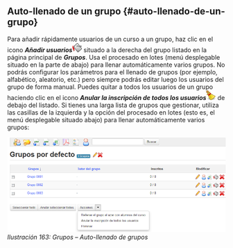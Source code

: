## Auto-llenado de un grupo {#auto-llenado-de-un-grupo}

Para añadir rápidamente usuarios de un curso a un grupo, haz clic en el icono _**Añadir usuarios**_![](../assets/graphics283.png) situado a la derecha del grupo listado en la página principal de _**Grupos**_. Usa el procesado en lotes (menú desplegable situado en la parte de abajo) para llenar automáticamente varios grupos. No podrás configurar los parámetros para el llenado de grupos (por ejemplo, alfabético, aleatorio, etc.) pero siempre podrás editar luego los usuarios del grupo de forma manual. Puedes quitar a todos los usuarios de un grupo haciendo clic en el icono _**Anular la inscripción de todos los usuarios**_![](../assets/graphics284.png) de debajo del listado. Si tienes una larga lista de grupos que gestionar, utiliza las casillas de la izquierda y la opción del procesado en lotes (esto es, el menú desplegable situado abajo) para llenar automáticamente varios grupos:

![](../assets/images215.png)*Ilustración 163: Grupos – Auto-llenado de grupos*